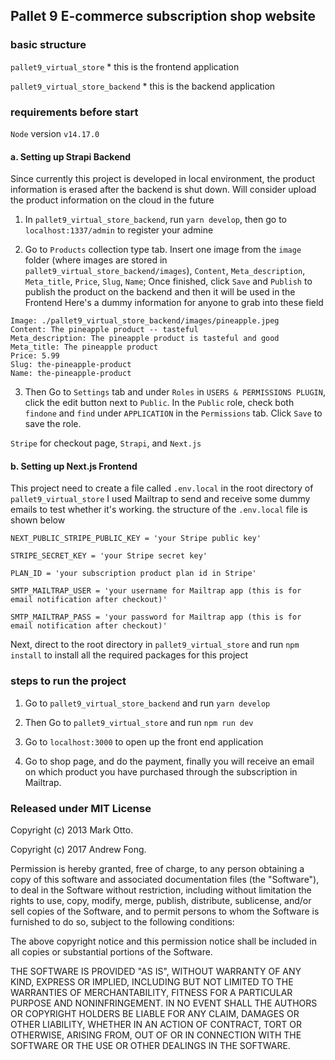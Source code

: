 ## Pallet 9 E-commerce subscription shop website

### basic structure

`pallet9_virtual_store` \* this is the frontend application

`pallet9_virtual_store_backend` \* this is the backend application

### requirements before start

`Node` version `v14.17.0`

#### a. Setting up Strapi Backend

Since currently this project is developed in local environment, the product information is erased after the backend is shut down. Will consider upload the product information on the cloud in the future

1. In `pallet9_virtual_store_backend`, run `yarn develop`, then go to `localhost:1337/admin` to register your admine

2. Go to `Products` collection type tab. Insert one image from the `image` folder (where images are stored in `pallet9_virtual_store_backend/images`), `Content`, `Meta_description`, `Meta_title`, `Price`, `Slug`, `Name`; Once finished, click `Save` and `Publish` to publish the product on the backend and then it will be used in the Frontend
   Here's a dummy information for anyone to grab into these field

```
Image: ./pallet9_virtual_store_backend/images/pineapple.jpeg
Content: The pineapple product -- tasteful
Meta_description: The pineapple product is tasteful and good
Meta_title: The pineapple product
Price: 5.99
Slug: the-pineapple-product
Name: the-pineapple-product

```

3. Then Go to `Settings` tab and under `Roles` in `USERS & PERMISSIONS PLUGIN`, click the edit button next to `Public`. In the `Public` role, check both `findone` and `find` under `APPLICATION` in the `Permissions` tab. Click `Save` to save the role.

`Stripe` for checkout page, `Strapi`, and `Next.js`

#### b. Setting up Next.js Frontend

This project need to create a file called `.env.local` in the root directory of `pallet9_virtual_store`
I used Mailtrap to send and receive some dummy emails to test whether it's working.
the structure of the `.env.local` file is shown below

```
NEXT_PUBLIC_STRIPE_PUBLIC_KEY = 'your Stripe public key'

STRIPE_SECRET_KEY = 'your Stripe secret key'

PLAN_ID = 'your subscription product plan id in Stripe'

SMTP_MAILTRAP_USER = 'your username for Mailtrap app (this is for email notification after checkout)'

SMTP_MAILTRAP_PASS = 'your password for Mailtrap app (this is for email notification after checkout)'
```

Next, direct to the root directory in `pallet9_virtual_store` and run `npm install` to install all the required packages for this project

### steps to run the project

1. Go to `pallet9_virtual_store_backend` and run `yarn develop`

2. Then Go to `pallet9_virtual_store` and run `npm run dev`

3. Go to `localhost:3000` to open up the front end application

4. Go to shop page, and do the payment, finally you will receive an email on which product you have purchased through the subscription in Mailtrap.

### Released under MIT License

Copyright (c) 2013 Mark Otto.

Copyright (c) 2017 Andrew Fong.

Permission is hereby granted, free of charge, to any person obtaining a copy of this software and associated documentation files (the "Software"), to deal in the Software without restriction, including without limitation the rights to use, copy, modify, merge, publish, distribute, sublicense, and/or sell copies of the Software, and to permit persons to whom the Software is furnished to do so, subject to the following conditions:

The above copyright notice and this permission notice shall be included in all copies or substantial portions of the Software.

THE SOFTWARE IS PROVIDED "AS IS", WITHOUT WARRANTY OF ANY KIND, EXPRESS OR IMPLIED, INCLUDING BUT NOT LIMITED TO THE WARRANTIES OF MERCHANTABILITY, FITNESS FOR A PARTICULAR PURPOSE AND NONINFRINGEMENT. IN NO EVENT SHALL THE AUTHORS OR COPYRIGHT HOLDERS BE LIABLE FOR ANY CLAIM, DAMAGES OR OTHER LIABILITY, WHETHER IN AN ACTION OF CONTRACT, TORT OR OTHERWISE, ARISING FROM, OUT OF OR IN CONNECTION WITH THE SOFTWARE OR THE USE OR OTHER DEALINGS IN THE SOFTWARE.
